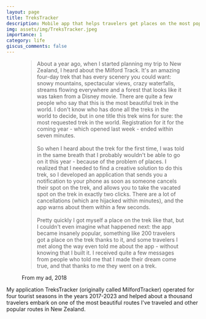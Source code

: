 ```yaml
---
layout: page
title: TreksTracker
description: Mobile app that helps travelers get places on the most popular treks in New Zealand.
img: assets/img/TreksTracker.jpeg
importance: 1
category: life
giscus_comments: false
---
```


<figure>
<blockquote>About a year ago, when I started planning my trip to New Zealand, I heard about the Milford Track. It's an amazing four-day trek that has every scenery you could want: snowy mountains, spectacular views, crazy waterfalls, streams flowing everywhere and a forest that looks like it was taken from a Disney movie. There are quite a few people who say that this is the most beautiful trek in the world. I don't know who has done all the treks in the world to decide, but in one title this trek wins for sure: the most requested trek in the world. Registration for it for the coming year - which opened last week - ended within seven minutes. <br><br>
So when I heard about the trek for the first time, I was told in the same breath that I probably wouldn't be able to go on it this year - because of the problem of places. I realized that I needed to find a creative solution to do this trek, so I developed an application that sends you a notification to your phone as soon as someone cancels their spot on the trek, and allows you to take the vacated spot on the trek in exactly two clicks. There are a lot of cancellations (which are hijacked within minutes), and the app warns about them within a few seconds.<br><br>
Pretty quickly I got myself a place on the trek like that, but I couldn't even imagine what happened next: the app became insanely popular, something like 200 travelers got a place on the trek thanks to it, and some travelers I met along the way even told me about the app - without knowing that I built it. I received quite a few messages from people who told me that I made their dream come true, and that thanks to me they went on a trek.</blockquote>
<figcaption>From my ad, 2018</figcaption></figure>

My application TreksTracker (originally called MilfordTracker) operated for four tourist seasons in the years 2017-2023 and helped about a thousand travelers embark on one of the most beautiful routes I've traveled and other popular routes in New Zealand.